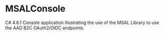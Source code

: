 # MSALConsole
C# 4.6.1 Console application illustrating the use of the MSAL Library to use the AAD B2C OAuth2/OIDC endpoints.
